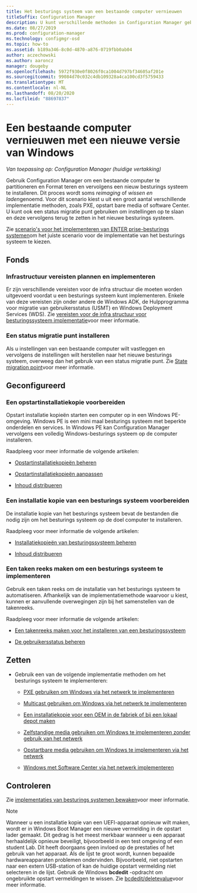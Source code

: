 ```yaml
---
title: Het besturings systeem van een bestaande computer vernieuwen
titleSuffix: Configuration Manager
description: U kunt verschillende methoden in Configuration Manager gebruiken om een bestaande computer te partitioneren en Format teren en een nieuw besturings systeem op de computer te installeren.
ms.date: 08/27/2019
ms.prod: configuration-manager
ms.technology: configmgr-osd
ms.topic: how-to
ms.assetid: b189a346-8c0d-4870-a876-0719fbb0ab04
author: aczechowski
ms.author: aaroncz
manager: dougeby
ms.openlocfilehash: 5972f930e0f8026f0ca1004d797bf34605af201e
ms.sourcegitcommit: 99084d70c032c4db109328a4ca100cd3f5759433
ms.translationtype: MT
ms.contentlocale: nl-NL
ms.lasthandoff: 08/20/2020
ms.locfileid: "88697837"
---
```

# <a name="refresh-an-existing-computer-with-a-new-version-of-windows"></a>Een bestaande computer vernieuwen met een nieuwe versie van Windows

*Van toepassing op: Configuration Manager (huidige vertakking)*

Gebruik Configuration Manager om een bestaande computer te partitioneren en Format teren en vervolgens een nieuw besturings systeem te installeren. Dit proces wordt soms *reimaging* of *wissen en laden*genoemd. Voor dit scenario kiest u uit een groot aantal verschillende implementatie methoden, zoals PXE, opstart bare media of software Center. U kunt ook een status migratie punt gebruiken om instellingen op te slaan en deze vervolgens terug te zetten in het nieuwe besturings systeem.

Zie [scenario's voor het implementeren van ENTER prise-besturings systemen](scenarios-to-deploy-enterprise-operating-systems.md)om het juiste scenario voor de implementatie van het besturings systeem te kiezen.  

## <a name="plan"></a><a name="BKMK_Plan"></a> Fonds  

### <a name="plan-for-and-implement-infrastructure-requirements"></a>Infrastructuur vereisten plannen en implementeren

Er zijn verschillende vereisten voor de infra structuur die moeten worden uitgevoerd voordat u een besturings systeem kunt implementeren. Enkele van deze vereisten zijn onder andere de Windows ADK, de Hulpprogramma voor migratie van gebruikersstatus (USMT) en Windows Deployment Services (WDS). Zie [vereisten voor de infra structuur voor besturingssysteem implementatie](../plan-design/infrastructure-requirements-for-operating-system-deployment.md)voor meer informatie.  

### <a name="install-a-state-migration-point"></a>Een status migratie punt installeren

Als u instellingen van een bestaande computer wilt vastleggen en vervolgens de instellingen wilt herstellen naar het nieuwe besturings systeem, overweeg dan het gebruik van een status migratie punt. Zie [State migration point](../get-started/prepare-site-system-roles-for-operating-system-deployments.md#BKMK_StateMigrationPoints)voor meer informatie.  

## <a name="configure"></a><a name="BKMK_Configure"></a> Geconfigureerd  

### <a name="prepare-a-boot-image"></a>Een opstartinstallatiekopie voorbereiden

Opstart installatie kopieën starten een computer op in een Windows PE-omgeving. Windows PE is een mini maal besturings systeem met beperkte onderdelen en services. In Windows PE kan Configuration Manager vervolgens een volledig Windows-besturings systeem op de computer installeren.

Raadpleeg voor meer informatie de volgende artikelen:

- [Opstartinstallatiekopieën beheren](../get-started/manage-boot-images.md)

- [Opstartinstallatiekopieën aanpassen](../get-started/customize-boot-images.md)

- [Inhoud distribueren](../../core/servers/deploy/configure/deploy-and-manage-content.md#bkmk_distribute)

### <a name="prepare-an-os-image"></a>Een installatie kopie van een besturings systeem voorbereiden

De installatie kopie van het besturings systeem bevat de bestanden die nodig zijn om het besturings systeem op de doel computer te installeren.

Raadpleeg voor meer informatie de volgende artikelen:

- [Installatiekopieën van besturingssysteem beheren](../get-started/manage-operating-system-images.md)

- [Inhoud distribueren](../../core/servers/deploy/configure/deploy-and-manage-content.md#bkmk_distribute)

### <a name="create-a-task-sequence-to-deploy-an-os"></a>Een taken reeks maken om een besturings systeem te implementeren

Gebruik een taken reeks om de installatie van het besturings systeem te automatiseren. Afhankelijk van de implementatiemethode waarvoor u kiest, kunnen er aanvullende overwegingen zijn bij het samenstellen van de takenreeks.

Raadpleeg voor meer informatie de volgende artikelen:

- [Een takenreeks maken voor het installeren van een besturingssysteem](create-a-task-sequence-to-install-an-operating-system.md)

- [De gebruikersstatus beheren](../get-started/manage-user-state.md)

## <a name="deploy"></a><a name="BKMK_Deploy"></a> Zetten

- Gebruik een van de volgende implementatie methoden om het besturings systeem te implementeren:  

  - [PXE gebruiken om Windows via het netwerk te implementeren](use-pxe-to-deploy-windows-over-the-network.md)  

  - [Multicast gebruiken om Windows via het netwerk te implementeren](use-multicast-to-deploy-windows-over-the-network.md)  

  - [Een installatiekopie voor een OEM in de fabriek of bij een lokaal depot maken](create-an-image-for-an-oem-in-factory-or-a-local-depot.md)  

  - [Zelfstandige media gebruiken om Windows te implementeren zonder gebruik van het netwerk](use-stand-alone-media-to-deploy-windows-without-using-the-network.md)  

  - [Opstartbare media gebruiken om Windows te implementeren via het netwerk](use-bootable-media-to-deploy-windows-over-the-network.md)  

  - [Windows met Software Center via het netwerk implementeren](use-software-center-to-deploy-windows-over-the-network.md)  

## <a name="monitor"></a>Controleren  

Zie [implementaties van besturings systemen bewaken](monitor-operating-system-deployments.md)voor meer informatie.  

> [!Note]
> Wanneer u een installatie kopie van een UEFI-apparaat opnieuw wilt maken, wordt er in Windows Boot Manager een nieuwe vermelding in de opstart lader gemaakt. Dit gedrag is het meest merkbaar wanneer u een apparaat herhaaldelijk opnieuw beveiligt, bijvoorbeeld in een test omgeving of een student Lab. Dit heeft doorgaans geen invloed op de prestaties of het gebruik van het apparaat. Als de lijst te groot wordt, kunnen bepaalde hardwareapparaten problemen ondervinden. Bijvoorbeeld, niet opstarten naar een extern USB-station of kan de huidige opstart vermelding niet selecteren in de lijst. Gebruik de Windows **bcdedit** -opdracht om ongebruikte opstart vermeldingen te wissen. Zie [bcdedit/deletevalue](/windows-hardware/drivers/devtest/bcdedit--deletevalue)voor meer informatie.<!-- 2841926 -->